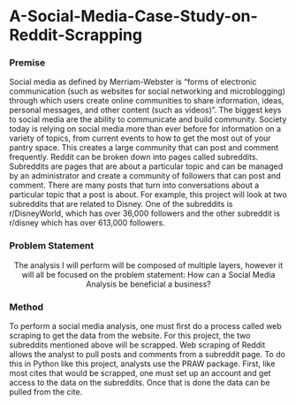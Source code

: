 # A-Social-Media-Case-Study-on-Reddit-Scrapping

### Premise

Social media as defined by Merriam-Webster is “forms of electronic communication (such as websites for social networking and microblogging) through which users create online communities to share information, ideas, personal messages, and other content (such as videos)”. The biggest keys to social media are the ability to communicate and build community. Society today is relying on social media more than ever before for information on a variety of topics, from current events to how to get the most out of your pantry space.
This creates a large community that can post and comment frequently. Reddit can be broken down into pages called subreddits. Subreddits are pages that are about a particular topic and can be managed by an administrator and create a community of followers that can post and comment. There are many posts that turn into conversations about a particular topic that a post is about. For example, this project will look at two subreddits that are related to Disney. One of the subreddits is r/DisneyWorld, which has over 36,000 followers and the other subreddit is r/disney which has over 613,000 followers. 

### Problem Statement
<div align = 'center'>The analysis I will perform will be composed of multiple layers, however it will all be focused on the problem statement: How can a Social Media Analysis be beneficial a business?</div>

### Method
To perform a social media analysis, one must first do a process called web scraping to get the data from the website. For this project, the two subreddits mentioned above will be scrapped. Web scraping of Reddit allows the analyst to pull posts and comments from a subreddit page. To do this in Python like this project, analysts use the PRAW package. First, like most cites that would be scrapped, one must set up an account and get access to the data on the subreddits. Once that is done the data can be pulled from the cite.
